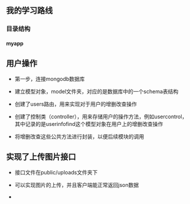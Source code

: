 ## 我的学习路线

### 目录结构

#### myapp

## 用户操作

* 第一步，连接mongodb数据库

* 建立模型对象，model文件夹，对应的是数据库中的一个schema表结构

* 创建了users路由，用来实现对于用户的增删改查操作

* 创建了控制类（controller），用来存储用户的操作方法，例如usercontrol，其中记录的是userinfofind这个模型对象在用户上的增删改查操作

* 将增删改查这些公共方法进行封装，以便后续模块的调用

## 实现了上传图片接口

* 接口文件在public/uploads文件夹下

* 可以实现图片的上传，并且客户端能正常返回json数据

* 

## 
